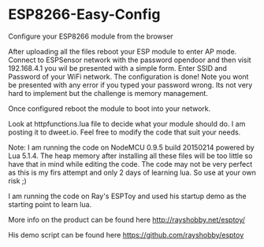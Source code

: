 # ESP8266-Easy-Config
Configure your ESP8266 module from the browser

After uploading all the files reboot your ESP module to enter AP mode. Connect to ESPSensor network with the password opendoor and then visit 192.168.4.1 you wil be presented with a simple form. Enter SSID and Password of your WiFi network. The configuration is done! Note you wont be presented with any error if you typed your password wrong. Its not very hard to implement but the challenge is memory management.

Once configured reboot the module to boot into your network. 

Look at httpfunctions.lua file to decide what your module should do. I am posting it to dweet.io. Feel free to modify the code that suit your needs.

Note: I am running the code on NodeMCU 0.9.5 build 20150214  powered by Lua 5.1.4. The heap memory after installing all these files will be too little so have that in mind while editing the code. The code may not be very perfect as this is my firs attempt and only 2 days of learning lua. So use at your own risk ;) 

I am running the code on Ray's ESPToy and used his startup demo as the starting point to learn lua. 

More info on the product can be found here http://rayshobby.net/esptoy/

His demo script can be found here https://github.com/rayshobby/esptoy
